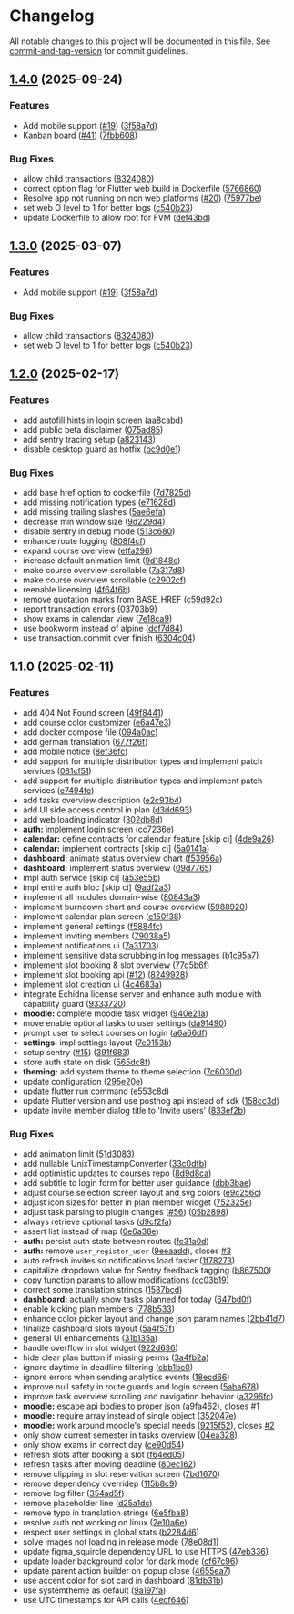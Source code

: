 # Changelog

All notable changes to this project will be documented in this file. See [commit-and-tag-version](https://github.com/absolute-version/commit-and-tag-version) for commit guidelines.

## [1.4.0](https://github.com/necodeIT/lb_planner_app/compare/1.2.0...1.4.0) (2025-09-24)


### Features

* Add mobile support ([#19](https://github.com/necodeIT/lb_planner_app/issues/19)) ([3f58a7d](https://github.com/necodeIT/lb_planner_app/commit/3f58a7d842892cc0254887a4a7fbd669e84f18ea))
* Kanban board ([#41](https://github.com/necodeIT/lb_planner_app/issues/41)) ([7fbb608](https://github.com/necodeIT/lb_planner_app/commit/7fbb608b0e5a8c629f15286fb81143f948844c23))


### Bug Fixes

* allow child transactions ([8324080](https://github.com/necodeIT/lb_planner_app/commit/8324080d71b25361cb2938f9b080c6b075f82877))
* correct option flag for Flutter web build in Dockerfile ([5766860](https://github.com/necodeIT/lb_planner_app/commit/576686002d02cfa87a0fa12a111ce14aee42ef59))
* Resolve app not running on non web platforms ([#20](https://github.com/necodeIT/lb_planner_app/issues/20)) ([75977be](https://github.com/necodeIT/lb_planner_app/commit/75977be10dc6a11cb9fdea031c869089466300c1))
* set web O level to 1 for better logs ([c540b23](https://github.com/necodeIT/lb_planner_app/commit/c540b23229b498aa2464c68996372357de2b3e1a))
* update Dockerfile to allow root for FVM ([def43bd](https://github.com/necodeIT/lb_planner_app/commit/def43bdb68454423ddb91e0adffa2354c6c0ade8))

## [1.3.0](https://github.com/necodeIT/lb_planner_app/compare/1.2.0...1.3.0) (2025-03-07)


### Features

* Add mobile support ([#19](https://github.com/necodeIT/lb_planner_app/issues/19)) ([3f58a7d](https://github.com/necodeIT/lb_planner_app/commit/3f58a7d842892cc0254887a4a7fbd669e84f18ea))


### Bug Fixes

* allow child transactions ([8324080](https://github.com/necodeIT/lb_planner_app/commit/8324080d71b25361cb2938f9b080c6b075f82877))
* set web O level to 1 for better logs ([c540b23](https://github.com/necodeIT/lb_planner_app/commit/c540b23229b498aa2464c68996372357de2b3e1a))

## [1.2.0](https://github.com/necodeIT/lb_planner_app/compare/1.1.0...1.2.0) (2025-02-17)


### Features

* add autofill hints in login screen ([aa8cabd](https://github.com/necodeIT/lb_planner_app/commit/aa8cabd37baf7c8279346f4f9b39a3491ad76d05))
* add public beta disclaimer ([075ad85](https://github.com/necodeIT/lb_planner_app/commit/075ad8567d69394c01211a1318dee72e2b5bac68))
* add sentry tracing setup ([a823143](https://github.com/necodeIT/lb_planner_app/commit/a823143ab922f226c76819ea6ab25b56922482ca))
* disable desktop guard as hotfix ([bc9d0e1](https://github.com/necodeIT/lb_planner_app/commit/bc9d0e130b029f3de9eb09435fe7bd8ad45026c4))


### Bug Fixes

* add base href option to dockerfile ([7d7825d](https://github.com/necodeIT/lb_planner_app/commit/7d7825dd64647d9a8515edaa8f253eb5b3059efd))
* add missing notification types ([e71628d](https://github.com/necodeIT/lb_planner_app/commit/e71628d62412fe8214b1c6481354254d54daa9fa))
* add missing trailing slashes ([5ae6efa](https://github.com/necodeIT/lb_planner_app/commit/5ae6efa31403e87e0ef368a80d70863bee962a56))
* decrease min window size ([9d229d4](https://github.com/necodeIT/lb_planner_app/commit/9d229d4ab6a59e8dc8e71ee1853608dbc1654681))
* disable sentry in debug mode ([513c680](https://github.com/necodeIT/lb_planner_app/commit/513c680c6eaa3de6d228271fd7a7c446d34c386b))
* enhance route logging ([808f4cf](https://github.com/necodeIT/lb_planner_app/commit/808f4cf9d6d5e33266731daeb813d48fecc2e0b2))
* expand course overview ([effa296](https://github.com/necodeIT/lb_planner_app/commit/effa296a95b53edae33a2775dbdc56c623261ab6))
* increase default animation limit ([9d1848c](https://github.com/necodeIT/lb_planner_app/commit/9d1848c75827181706bdcd1811626ab239e98f8a))
* make course overview scrollable ([7a317d8](https://github.com/necodeIT/lb_planner_app/commit/7a317d86432f28e0ecebff9ea03863772811563d))
* make course overview scrollable ([c2902cf](https://github.com/necodeIT/lb_planner_app/commit/c2902cf03c815dc9e55dc562ad82755367c3f561))
* reenable licensing ([4f64f6b](https://github.com/necodeIT/lb_planner_app/commit/4f64f6b81e0abc45ccedbb718d725256ded54edf))
* remove quotation marks from BASE_HREF ([c59d92c](https://github.com/necodeIT/lb_planner_app/commit/c59d92c215e3083a782fc14e49319a0f6fb84170))
* report transaction errors ([03703b9](https://github.com/necodeIT/lb_planner_app/commit/03703b9d77f9aa03308263a8e0c0b6d134fe4fe1))
* show exams in calendar view ([7e18ca9](https://github.com/necodeIT/lb_planner_app/commit/7e18ca9dabcbff2e107998947f96ae2cb6dc25f3))
* use bookworm instead of alpine ([dcf7d84](https://github.com/necodeIT/lb_planner_app/commit/dcf7d840f3257eed67255796fc75b962e22b2bcf))
* use transaction.commit over finish ([6304c04](https://github.com/necodeIT/lb_planner_app/commit/6304c04ba20eca22799727c5ac0fc5ab4535b12c))

## 1.1.0 (2025-02-11)


### Features

* add 404 Not Found screen ([49f8441](https://github.com/necodeIT/lb_planner_app/commit/49f8441148439f6e256f534efa38b610f866435c))
* add course color customizer ([e6a47e3](https://github.com/necodeIT/lb_planner_app/commit/e6a47e3871de99dbfb673b3c736b22cb11b4c6d0))
* add docker compose file ([094a0ac](https://github.com/necodeIT/lb_planner_app/commit/094a0ac244a6aabf6f09d5dee2383130615687e8))
* add german translation ([677f26f](https://github.com/necodeIT/lb_planner_app/commit/677f26f3ebba2cfe851db1685124e74f272ac11a))
* add mobile notice ([8ef36fc](https://github.com/necodeIT/lb_planner_app/commit/8ef36fc3d3de03fe765ef089aadc0b8ac2e1d655))
* add support for multiple distribution types and implement patch services ([081cf51](https://github.com/necodeIT/lb_planner_app/commit/081cf515d19262f2495a2e02b7b7dd783770261d))
* add support for multiple distribution types and implement patch services ([e7494fe](https://github.com/necodeIT/lb_planner_app/commit/e7494febcbb6fce26e657a131fa2309c5aadc5d6))
* add tasks overview description ([e2c93b4](https://github.com/necodeIT/lb_planner_app/commit/e2c93b45b04d7ef9021c09ffea3cd04869342a40))
* add UI side access control in plan ([d3dd693](https://github.com/necodeIT/lb_planner_app/commit/d3dd69390c42015979aa79f184b0868bbc004b2f))
* add web loading indicator ([302db8d](https://github.com/necodeIT/lb_planner_app/commit/302db8d5e202b3fb8754182f7b107803755566f9))
* **auth:** implement login screen ([cc7236e](https://github.com/necodeIT/lb_planner_app/commit/cc7236e94e5127ad78a531243028e3877b1634c7))
* **calendar:** define contracts for calendar feature [skip ci] ([4de9a26](https://github.com/necodeIT/lb_planner_app/commit/4de9a2697e0b06b3e39854355fb5c64f749afd2f))
* **calendar:** implement contracts [skip ci] ([5a0141a](https://github.com/necodeIT/lb_planner_app/commit/5a0141acd7a632ac5cbdd95eaf69775ff10af5fb))
* **dashboard:** animate status overview chart ([f53956a](https://github.com/necodeIT/lb_planner_app/commit/f53956a11b548d9b58d581b17519c009f17e3696))
* **dashboard:** implement status overview ([09d7765](https://github.com/necodeIT/lb_planner_app/commit/09d7765f79fef6fe22a44602f40cc784e1035a95))
* impl auth service [skip ci] ([a53e55b](https://github.com/necodeIT/lb_planner_app/commit/a53e55b4a6c8cce0122d56c9bc592cb4f5428c9d))
* impl entire auth bloc [skip ci] ([9adf2a3](https://github.com/necodeIT/lb_planner_app/commit/9adf2a361b17940e910759f3caa32235e75022b7))
* implement all modules domain-wise ([80843a3](https://github.com/necodeIT/lb_planner_app/commit/80843a3e76f07a886c333d8e65c6b04076377acd))
* implement burndown chart and course overview ([5988920](https://github.com/necodeIT/lb_planner_app/commit/5988920772794020c01fad4abef86d8ee0b286cc))
* implement calendar plan screen ([e150f38](https://github.com/necodeIT/lb_planner_app/commit/e150f385db289103ccf71f7796240c0f6c6eb424))
* implement general settings ([f5884fc](https://github.com/necodeIT/lb_planner_app/commit/f5884fcb046a0744d4eb4a38f33f130136c7fdc0))
* implement inviting members ([79038a5](https://github.com/necodeIT/lb_planner_app/commit/79038a5cfa38ee4a23348fa5df5763c9f0576cbc))
* implement notifications ui ([7a31703](https://github.com/necodeIT/lb_planner_app/commit/7a31703aa34dc6c6c27507a85d7e2a202156fc33))
* implement sensitive data scrubbing in log messages ([b1c95a7](https://github.com/necodeIT/lb_planner_app/commit/b1c95a7b4f418926bbe18c348674509dc2b85308))
* implement slot booking & slot overview ([77d5b6f](https://github.com/necodeIT/lb_planner_app/commit/77d5b6f3d4d25e7d1557450d99437882468bc81c))
* implement slot booking api ([#12](https://github.com/necodeIT/lb_planner_app/issues/12)) ([8249928](https://github.com/necodeIT/lb_planner_app/commit/82499282004d3411f34e4d597d0ccbeb137f5a4a))
* implement slot creation ui ([4c4683a](https://github.com/necodeIT/lb_planner_app/commit/4c4683af189fea0c17f317439bf749920b1ef036))
* integrate Echidna license server and enhance auth module with capability guard ([9333720](https://github.com/necodeIT/lb_planner_app/commit/9333720b4923fbdf264fe101745ab0e44882d141))
* **moodle:** complete moodle task widget ([940e21a](https://github.com/necodeIT/lb_planner_app/commit/940e21ae273c61e402ead49db5d79cf240bbc3e5))
* move enable optional tasks to user settings ([da91490](https://github.com/necodeIT/lb_planner_app/commit/da914900a06711907b540ea1bc005eac5ce1cbe5))
* prompt user to select courses on login ([a6a66df](https://github.com/necodeIT/lb_planner_app/commit/a6a66df4a4da55711bcccfd313a748288d5f11c2))
* **settings:** impl settings layout ([7e0153b](https://github.com/necodeIT/lb_planner_app/commit/7e0153b11ef43bd980ec4533486726fe4912c7e1))
* setup sentry ([#15](https://github.com/necodeIT/lb_planner_app/issues/15)) ([391f683](https://github.com/necodeIT/lb_planner_app/commit/391f683319674a20186a64f4be6130352832c1f0))
* store auth state on disk ([565dc8f](https://github.com/necodeIT/lb_planner_app/commit/565dc8fdb672b7b21024b160ecda81cc6667e7e6))
* **theming:** add system theme to theme selection ([7c6030d](https://github.com/necodeIT/lb_planner_app/commit/7c6030d14404ca10aee1fc11d24d2c1dce66fde4))
* update configuration ([295e20e](https://github.com/necodeIT/lb_planner_app/commit/295e20e66aa12e46d581f55d2e96ab2758728360))
* update flutter run command ([e553c8d](https://github.com/necodeIT/lb_planner_app/commit/e553c8d90cd48b78b16bd03fd4e56e82d338031c))
* update Flutter version and use posthog api instead of sdk ([158cc3d](https://github.com/necodeIT/lb_planner_app/commit/158cc3ddcee63ca294a29b9fa49b65d0bf43263c))
* update invite member dialog title to 'Invite users' ([833ef2b](https://github.com/necodeIT/lb_planner_app/commit/833ef2bd372723ae6eb1ef8f01a26cd55cf346d6))


### Bug Fixes

* add animation limit ([51d3083](https://github.com/necodeIT/lb_planner_app/commit/51d30832eaffb5205be492a9f21814927ac06e9a))
* add nullable UnixTimestampConverter ([33c0dfb](https://github.com/necodeIT/lb_planner_app/commit/33c0dfb736baba8d2d0475be0094f90b17e2809c))
* add optimistic updates to courses repo ([8d9d8ca](https://github.com/necodeIT/lb_planner_app/commit/8d9d8cae01c5f3ec68f342d963d0623c43e0c935))
* add subtitle to login form for better user guidance ([dbb3bae](https://github.com/necodeIT/lb_planner_app/commit/dbb3bae444bc9abc9dc196bc8216756ad89a03fe))
* adjust course selection screen layout and svg colors ([e9c256c](https://github.com/necodeIT/lb_planner_app/commit/e9c256ce347a3be07217574717b64d085be9e169))
* adjust icon sizes for better in plan member widget ([752325e](https://github.com/necodeIT/lb_planner_app/commit/752325ef4007f8a81ef1244114782e1a354db0e5))
* adjust task parsing to plugin changes ([#56](https://github.com/necodeIT/lb_planner_app/issues/56)) ([05b2898](https://github.com/necodeIT/lb_planner_app/commit/05b2898ed4d90b145694a4579a11d2c3a852d929))
* always retrieve optional tasks ([d9cf2fa](https://github.com/necodeIT/lb_planner_app/commit/d9cf2faea4438075f193ab8b74716604c7ebca37))
* assert list instead of map ([0e6a38e](https://github.com/necodeIT/lb_planner_app/commit/0e6a38eee1a16aa7a441c0d99caae0f4df186960))
* **auth:** persist auth state between routes ([fc31a0d](https://github.com/necodeIT/lb_planner_app/commit/fc31a0d37995487141881a01c1dbf6532b62bfd6))
* **auth:** remove `user_register_user` ([9eeaadd](https://github.com/necodeIT/lb_planner_app/commit/9eeaadd6ca3d2c6ab086b1b7f487750eaaf0ba33)), closes [#3](https://github.com/necodeIT/lb_planner_app/issues/3)
* auto refresh invites so notifications load faster ([1f78273](https://github.com/necodeIT/lb_planner_app/commit/1f78273d090cbbbbaa41c6a3b5e2334e15b17b2f))
* capitalize dropdown value for Sentry feedback tagging ([b867500](https://github.com/necodeIT/lb_planner_app/commit/b867500a09fa05f55b30331f023795114b95de77))
* copy function params to allow modifications ([cc03b19](https://github.com/necodeIT/lb_planner_app/commit/cc03b193b5d48b85cd6bea6639673c66ed386a38))
* correct some translation strings ([1587bcd](https://github.com/necodeIT/lb_planner_app/commit/1587bcd9dafee51c97c3de91d9fdaff9da69ac1a))
* **dashboard:** actually show tasks planned for today ([647bd0f](https://github.com/necodeIT/lb_planner_app/commit/647bd0fdbd918bd69b0ed15fac7a0e8edbfd4055))
* enable kicking plan members ([778b533](https://github.com/necodeIT/lb_planner_app/commit/778b53327dca584680124432a23534e8b0a48ec7))
* enhance color picker layout and change json param names ([2bb41d7](https://github.com/necodeIT/lb_planner_app/commit/2bb41d70c24e20dca4f01539d83eba0bc4ad1f82))
* finalize dashboard slots layout ([5a4f57f](https://github.com/necodeIT/lb_planner_app/commit/5a4f57f586255613b0d3dd0b64fd9dc6e6e429ae))
* general UI enhancements ([31b135a](https://github.com/necodeIT/lb_planner_app/commit/31b135a9b057c7d22476a91a630ada4f2162364c))
* handle overflow in slot widget ([922d636](https://github.com/necodeIT/lb_planner_app/commit/922d63601419403d21a74fb2a367abde2f940848))
* hide clear plan button if missing perms ([3a4fb2a](https://github.com/necodeIT/lb_planner_app/commit/3a4fb2a13e9e05b0446d7daad69b08e0a22d41a0))
* ignore daytime in deadline filtering ([cbb1bc0](https://github.com/necodeIT/lb_planner_app/commit/cbb1bc08424c3361d02b53edb1cd6a1685bb9b06))
* ignore errors when sending analytics events ([18ecd66](https://github.com/necodeIT/lb_planner_app/commit/18ecd6621e536ff6b7e4145764657fb249929ea4))
* improve null safety in route guards and login screen ([5aba678](https://github.com/necodeIT/lb_planner_app/commit/5aba678dd6af57f1a5a3fa1333b69c5a50ebec3b))
* improve task overview scrolling and navigation behavior ([a3296fc](https://github.com/necodeIT/lb_planner_app/commit/a3296fc4286ad416b30dfcc34a19d64ba6ef6d70))
* **moodle:** escape api bodies to proper json ([a9fa462](https://github.com/necodeIT/lb_planner_app/commit/a9fa462d8c06d4eabb1c7b15c2c64a488b5a147b)), closes [#1](https://github.com/necodeIT/lb_planner_app/issues/1)
* **moodle:** require array instead of single object ([352047e](https://github.com/necodeIT/lb_planner_app/commit/352047e1d4def149d7b857c5944eea71086aaa83))
* **moodle:** work around moodle's special needs ([9215f52](https://github.com/necodeIT/lb_planner_app/commit/9215f529eb74860222ca7dc09472c25f9b7469bd)), closes [#2](https://github.com/necodeIT/lb_planner_app/issues/2)
* only show current semester in tasks overview ([04ea328](https://github.com/necodeIT/lb_planner_app/commit/04ea32840bf6aaa6d5693fe829d0fb9330934999))
* only show exams in correct day ([ce90d54](https://github.com/necodeIT/lb_planner_app/commit/ce90d5420bd4518c73a26951ee469aeef4ae2120))
* refresh slots after booking a slot ([f64ed05](https://github.com/necodeIT/lb_planner_app/commit/f64ed059edb4a118e2a4b452ddd4503eb1aa22fc))
* refresh tasks after moving deadline ([80ec162](https://github.com/necodeIT/lb_planner_app/commit/80ec1625b70df7dc59e8d3063abd694d2d3bab6c))
* remove clipping in slot reservation screen ([7bd1670](https://github.com/necodeIT/lb_planner_app/commit/7bd1670f8b2bf0f28ba73b6affa409afb4cbc2db))
* remove dependency overridep ([115b8c9](https://github.com/necodeIT/lb_planner_app/commit/115b8c97e39d012f93424036bcef7b64d90219b5))
* remove log filter ([354ad5f](https://github.com/necodeIT/lb_planner_app/commit/354ad5fb8549d16cd1236c873b63482dd3ef5c9b))
* remove placeholder line ([d25a1dc](https://github.com/necodeIT/lb_planner_app/commit/d25a1dcf36239d72e09ae8bf49a82f4837e95694))
* remove typo in translation strings ([6e5fba8](https://github.com/necodeIT/lb_planner_app/commit/6e5fba8e6becdbbcc4f35aa533a48934c88a6775))
* resolve auth not working on linux ([2e10a6e](https://github.com/necodeIT/lb_planner_app/commit/2e10a6ebc2eb842df549f86a5024f7a3dd7410bf))
* respect user settings in global stats ([b2284d6](https://github.com/necodeIT/lb_planner_app/commit/b2284d6eeab6500e8491c0eb389aaa9285c2a148))
* solve images not loading in release mode ([78e08d1](https://github.com/necodeIT/lb_planner_app/commit/78e08d1dadc4b9d23901793cecf1bc06790ae8b7))
* update figma_squircle dependency URL to use HTTPS ([47eb336](https://github.com/necodeIT/lb_planner_app/commit/47eb336839a9c908e6a397ea865a076bdd13f381))
* update loader background color for dark mode ([cf67c96](https://github.com/necodeIT/lb_planner_app/commit/cf67c967051613f68df595b58ac10d0895bb7353))
* update parent action builder on popup close ([4655ea7](https://github.com/necodeIT/lb_planner_app/commit/4655ea78754fe92e96119ea4af4c861bde3a54de))
* use accent color for slot card in dashboard ([81db31b](https://github.com/necodeIT/lb_planner_app/commit/81db31baaedd526f14d90e6d4d31289c3b418dcb))
* use systemtheme as default ([9a197fa](https://github.com/necodeIT/lb_planner_app/commit/9a197fa4887d8e93b7ad838237bf938c7391f94d))
* use UTC timestamps for API calls ([4ecf646](https://github.com/necodeIT/lb_planner_app/commit/4ecf646acc88fda3b9b42efc2a28683c5ecefad5))
